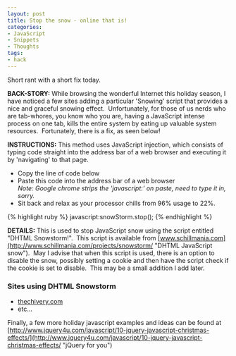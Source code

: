 ```yaml
---
layout: post
title: Stop the snow - online that is!
categories:
- JavaScript
- Snippets
- Thoughts
tags:
- hack
---
```

Short rant with a short fix today.

**BACK-STORY:** While browsing the wonderful Internet this holiday season, I have noticed a few sites adding a particular 'Snowing' script that provides a nice and graceful snowing effect.  Unfortunately, for those of us nerds who are tab-whores, you know who you are, having a JavaScript intense process on one tab, kills the entire system by eating up valuable system resources.  Fortunately, there is a fix, as seen below!

**INSTRUCTIONS:** This method uses JavaScript injection, which consists of typing code straight into the address bar of a web browser and executing it by 'navigating' to that page.

<!--more-->

- Copy the line of code below
- Paste this code into the address bar of a web browser  
    *Note: Google chrome strips the 'javascript:' on paste, need to type it in, sorry.*
- Sit back and relax as your processor chills from 96% usage to 22%.

{% highlight ruby %}
	javascript:snowStorm.stop();
{% endhighlight %}

**DETAILS:** This is used to stop JavaScript snow using the script entitled "DHTML Snowstorm!".  This script is available from [www.schillmania.com](http://www.schillmania.com/projects/snowstorm/ "DHTML JavaScript snow").  May I advise that when this script is used, there is an option to disable the snow, possibly setting a cookie and then have the script check if the cookie is set to disable.  This may be a small addition I add later.

### Sites using DHTML Snowstorm

- [thechivery.com](http://www.thechivery.com/ "The Chivery")
- etc...

Finally, a few more holiday javascript examples and ideas can be found at  
[http://www.jquery4u.com/javascript/10-jquery-javascript-christmas-effects/](http://www.jquery4u.com/javascript/10-jquery-javascript-christmas-effects/ "jQuery for you")
